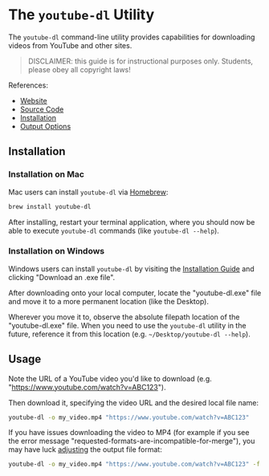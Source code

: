 # The `youtube-dl` Utility

The `youtube-dl` command-line utility provides capabilities for downloading videos from YouTube and other sites.

> DISCLAIMER: this guide is for instructional purposes only. Students, please obey all copyright laws!

References:

  + [Website](http://ytdl-org.github.io/youtube-dl/)
  + [Source Code](https://github.com/ytdl-org/youtube-dl)
  + [Installation](https://github.com/ytdl-org/youtube-dl#installation)
  + [Output Options](https://github.com/ytdl-org/youtube-dl#output-template)

## Installation

### Installation on Mac

Mac users can install `youtube-dl` via [Homebrew](/notes/clis/brew.md):

```sh
brew install youtube-dl
```

After installing, restart your terminal application, where you should now be able to execute `youtube-dl` commands (like `youtube-dl --help`).

### Installation on Windows

Windows users can install `youtube-dl` by visiting the [Installation Guide](https://github.com/ytdl-org/youtube-dl#installation) and clicking "Download an .exe file".

After downloading onto your local computer, locate the "youtube-dl.exe" file and move it to a more permanent location (like the Desktop).

Wherever you move it to, observe the absolute filepath location of the "youtube-dl.exe" file. When you need to use the `youtube-dl` utility in the future, reference it from this location (e.g. `~/Desktop/youtube-dl --help`).

## Usage

Note the URL of a YouTube video you'd like to download (e.g. "https://www.youtube.com/watch?v=ABC123").

Then download it, specifying the video URL and the desired local file name:

```sh
youtube-dl -o my_video.mp4 "https://www.youtube.com/watch?v=ABC123"
```

If you have issues downloading the video to MP4 (for example if you see the error message "requested-formats-are-incompatible-for-merge"), you may have luck [adjusting](https://askubuntu.com/questions/806258/requested-formats-are-incompatible-for-merge) the output file format:

```sh
youtube-dl -o my_video.mp4 "https://www.youtube.com/watch?v=ABC123" -f 'bestvideo[ext=mp4]+bestaudio[ext=m4a]'
```
